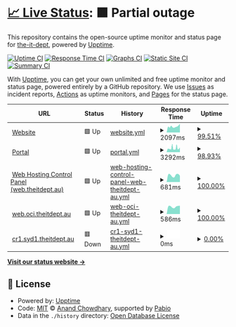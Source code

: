# [📈 Live Status](https://status.theitdept.au): <!--live status--> **🟧 Partial outage**

This repository contains the open-source uptime monitor and status page for [the-it-dept](https://status.theitdept.au), powered by [Upptime](https://github.com/upptime/upptime).

[![Uptime CI](https://github.com/the-it-dept/status.theitdept.au/workflows/Uptime%20CI/badge.svg)](https://github.com/the-it-dept/status.theitdept.au/actions?query=workflow%3A%22Uptime+CI%22)
[![Response Time CI](https://github.com/the-it-dept/status.theitdept.au/workflows/Response%20Time%20CI/badge.svg)](https://github.com/the-it-dept/status.theitdept.au/actions?query=workflow%3A%22Response+Time+CI%22)
[![Graphs CI](https://github.com/the-it-dept/status.theitdept.au/workflows/Graphs%20CI/badge.svg)](https://github.com/the-it-dept/status.theitdept.au/actions?query=workflow%3A%22Graphs+CI%22)
[![Static Site CI](https://github.com/the-it-dept/status.theitdept.au/workflows/Static%20Site%20CI/badge.svg)](https://github.com/the-it-dept/status.theitdept.au/actions?query=workflow%3A%22Static+Site+CI%22)
[![Summary CI](https://github.com/the-it-dept/status.theitdept.au/workflows/Summary%20CI/badge.svg)](https://github.com/the-it-dept/status.theitdept.au/actions?query=workflow%3A%22Summary+CI%22)

With [Upptime](https://upptime.js.org), you can get your own unlimited and free uptime monitor and status page, powered entirely by a GitHub repository. We use [Issues](https://github.com/the-it-dept/status.theitdept.au/issues) as incident reports, [Actions](https://github.com/the-it-dept/status.theitdept.au/actions) as uptime monitors, and [Pages](https://status.theitdept.au) for the status page.

<!--start: status pages-->
<!-- This summary is generated by Upptime (https://github.com/upptime/upptime) -->
<!-- Do not edit this manually, your changes will be overwritten -->
<!-- prettier-ignore -->
| URL | Status | History | Response Time | Uptime |
| --- | ------ | ------- | ------------- | ------ |
| <img alt="" src="https://icons.duckduckgo.com/ip3/theitdept.au.ico" height="13"> [Website](https://theitdept.au) | 🟩 Up | [website.yml](https://github.com/The-IT-Dept/status.theitdept.au/commits/HEAD/history/website.yml) | <details><summary><img alt="Response time graph" src="./graphs/website/response-time-week.png" height="20"> 2097ms</summary><br><a href="https://status.theitdept.au/history/website"><img alt="Response time 2447" src="https://img.shields.io/endpoint?url=https%3A%2F%2Fraw.githubusercontent.com%2FThe-IT-Dept%2Fstatus.theitdept.au%2FHEAD%2Fapi%2Fwebsite%2Fresponse-time.json"></a><br><a href="https://status.theitdept.au/history/website"><img alt="24-hour response time 3473" src="https://img.shields.io/endpoint?url=https%3A%2F%2Fraw.githubusercontent.com%2FThe-IT-Dept%2Fstatus.theitdept.au%2FHEAD%2Fapi%2Fwebsite%2Fresponse-time-day.json"></a><br><a href="https://status.theitdept.au/history/website"><img alt="7-day response time 2097" src="https://img.shields.io/endpoint?url=https%3A%2F%2Fraw.githubusercontent.com%2FThe-IT-Dept%2Fstatus.theitdept.au%2FHEAD%2Fapi%2Fwebsite%2Fresponse-time-week.json"></a><br><a href="https://status.theitdept.au/history/website"><img alt="30-day response time 2447" src="https://img.shields.io/endpoint?url=https%3A%2F%2Fraw.githubusercontent.com%2FThe-IT-Dept%2Fstatus.theitdept.au%2FHEAD%2Fapi%2Fwebsite%2Fresponse-time-month.json"></a><br><a href="https://status.theitdept.au/history/website"><img alt="1-year response time 2447" src="https://img.shields.io/endpoint?url=https%3A%2F%2Fraw.githubusercontent.com%2FThe-IT-Dept%2Fstatus.theitdept.au%2FHEAD%2Fapi%2Fwebsite%2Fresponse-time-year.json"></a></details> | <details><summary><a href="https://status.theitdept.au/history/website">99.51%</a></summary><a href="https://status.theitdept.au/history/website"><img alt="All-time uptime 99.45%" src="https://img.shields.io/endpoint?url=https%3A%2F%2Fraw.githubusercontent.com%2FThe-IT-Dept%2Fstatus.theitdept.au%2FHEAD%2Fapi%2Fwebsite%2Fuptime.json"></a><br><a href="https://status.theitdept.au/history/website"><img alt="24-hour uptime 98.05%" src="https://img.shields.io/endpoint?url=https%3A%2F%2Fraw.githubusercontent.com%2FThe-IT-Dept%2Fstatus.theitdept.au%2FHEAD%2Fapi%2Fwebsite%2Fuptime-day.json"></a><br><a href="https://status.theitdept.au/history/website"><img alt="7-day uptime 99.51%" src="https://img.shields.io/endpoint?url=https%3A%2F%2Fraw.githubusercontent.com%2FThe-IT-Dept%2Fstatus.theitdept.au%2FHEAD%2Fapi%2Fwebsite%2Fuptime-week.json"></a><br><a href="https://status.theitdept.au/history/website"><img alt="30-day uptime 99.45%" src="https://img.shields.io/endpoint?url=https%3A%2F%2Fraw.githubusercontent.com%2FThe-IT-Dept%2Fstatus.theitdept.au%2FHEAD%2Fapi%2Fwebsite%2Fuptime-month.json"></a><br><a href="https://status.theitdept.au/history/website"><img alt="1-year uptime 99.45%" src="https://img.shields.io/endpoint?url=https%3A%2F%2Fraw.githubusercontent.com%2FThe-IT-Dept%2Fstatus.theitdept.au%2FHEAD%2Fapi%2Fwebsite%2Fuptime-year.json"></a></details>
| <img alt="" src="https://icons.duckduckgo.com/ip3/portal.theitdept.au.ico" height="13"> [Portal](https://portal.theitdept.au) | 🟩 Up | [portal.yml](https://github.com/The-IT-Dept/status.theitdept.au/commits/HEAD/history/portal.yml) | <details><summary><img alt="Response time graph" src="./graphs/portal/response-time-week.png" height="20"> 3292ms</summary><br><a href="https://status.theitdept.au/history/portal"><img alt="Response time 3321" src="https://img.shields.io/endpoint?url=https%3A%2F%2Fraw.githubusercontent.com%2FThe-IT-Dept%2Fstatus.theitdept.au%2FHEAD%2Fapi%2Fportal%2Fresponse-time.json"></a><br><a href="https://status.theitdept.au/history/portal"><img alt="24-hour response time 4331" src="https://img.shields.io/endpoint?url=https%3A%2F%2Fraw.githubusercontent.com%2FThe-IT-Dept%2Fstatus.theitdept.au%2FHEAD%2Fapi%2Fportal%2Fresponse-time-day.json"></a><br><a href="https://status.theitdept.au/history/portal"><img alt="7-day response time 3292" src="https://img.shields.io/endpoint?url=https%3A%2F%2Fraw.githubusercontent.com%2FThe-IT-Dept%2Fstatus.theitdept.au%2FHEAD%2Fapi%2Fportal%2Fresponse-time-week.json"></a><br><a href="https://status.theitdept.au/history/portal"><img alt="30-day response time 3321" src="https://img.shields.io/endpoint?url=https%3A%2F%2Fraw.githubusercontent.com%2FThe-IT-Dept%2Fstatus.theitdept.au%2FHEAD%2Fapi%2Fportal%2Fresponse-time-month.json"></a><br><a href="https://status.theitdept.au/history/portal"><img alt="1-year response time 3321" src="https://img.shields.io/endpoint?url=https%3A%2F%2Fraw.githubusercontent.com%2FThe-IT-Dept%2Fstatus.theitdept.au%2FHEAD%2Fapi%2Fportal%2Fresponse-time-year.json"></a></details> | <details><summary><a href="https://status.theitdept.au/history/portal">98.93%</a></summary><a href="https://status.theitdept.au/history/portal"><img alt="All-time uptime 98.90%" src="https://img.shields.io/endpoint?url=https%3A%2F%2Fraw.githubusercontent.com%2FThe-IT-Dept%2Fstatus.theitdept.au%2FHEAD%2Fapi%2Fportal%2Fuptime.json"></a><br><a href="https://status.theitdept.au/history/portal"><img alt="24-hour uptime 97.38%" src="https://img.shields.io/endpoint?url=https%3A%2F%2Fraw.githubusercontent.com%2FThe-IT-Dept%2Fstatus.theitdept.au%2FHEAD%2Fapi%2Fportal%2Fuptime-day.json"></a><br><a href="https://status.theitdept.au/history/portal"><img alt="7-day uptime 98.93%" src="https://img.shields.io/endpoint?url=https%3A%2F%2Fraw.githubusercontent.com%2FThe-IT-Dept%2Fstatus.theitdept.au%2FHEAD%2Fapi%2Fportal%2Fuptime-week.json"></a><br><a href="https://status.theitdept.au/history/portal"><img alt="30-day uptime 98.90%" src="https://img.shields.io/endpoint?url=https%3A%2F%2Fraw.githubusercontent.com%2FThe-IT-Dept%2Fstatus.theitdept.au%2FHEAD%2Fapi%2Fportal%2Fuptime-month.json"></a><br><a href="https://status.theitdept.au/history/portal"><img alt="1-year uptime 98.90%" src="https://img.shields.io/endpoint?url=https%3A%2F%2Fraw.githubusercontent.com%2FThe-IT-Dept%2Fstatus.theitdept.au%2FHEAD%2Fapi%2Fportal%2Fuptime-year.json"></a></details>
| <img alt="" src="https://icons.duckduckgo.com/ip3/web.theitdept.au.ico" height="13"> [Web Hosting Control Panel (web.theitdept.au)](https://web.theitdept.au) | 🟩 Up | [web-hosting-control-panel-web-theitdept-au.yml](https://github.com/The-IT-Dept/status.theitdept.au/commits/HEAD/history/web-hosting-control-panel-web-theitdept-au.yml) | <details><summary><img alt="Response time graph" src="./graphs/web-hosting-control-panel-web-theitdept-au/response-time-week.png" height="20"> 681ms</summary><br><a href="https://status.theitdept.au/history/web-hosting-control-panel-web-theitdept-au"><img alt="Response time 662" src="https://img.shields.io/endpoint?url=https%3A%2F%2Fraw.githubusercontent.com%2FThe-IT-Dept%2Fstatus.theitdept.au%2FHEAD%2Fapi%2Fweb-hosting-control-panel-web-theitdept-au%2Fresponse-time.json"></a><br><a href="https://status.theitdept.au/history/web-hosting-control-panel-web-theitdept-au"><img alt="24-hour response time 637" src="https://img.shields.io/endpoint?url=https%3A%2F%2Fraw.githubusercontent.com%2FThe-IT-Dept%2Fstatus.theitdept.au%2FHEAD%2Fapi%2Fweb-hosting-control-panel-web-theitdept-au%2Fresponse-time-day.json"></a><br><a href="https://status.theitdept.au/history/web-hosting-control-panel-web-theitdept-au"><img alt="7-day response time 681" src="https://img.shields.io/endpoint?url=https%3A%2F%2Fraw.githubusercontent.com%2FThe-IT-Dept%2Fstatus.theitdept.au%2FHEAD%2Fapi%2Fweb-hosting-control-panel-web-theitdept-au%2Fresponse-time-week.json"></a><br><a href="https://status.theitdept.au/history/web-hosting-control-panel-web-theitdept-au"><img alt="30-day response time 662" src="https://img.shields.io/endpoint?url=https%3A%2F%2Fraw.githubusercontent.com%2FThe-IT-Dept%2Fstatus.theitdept.au%2FHEAD%2Fapi%2Fweb-hosting-control-panel-web-theitdept-au%2Fresponse-time-month.json"></a><br><a href="https://status.theitdept.au/history/web-hosting-control-panel-web-theitdept-au"><img alt="1-year response time 662" src="https://img.shields.io/endpoint?url=https%3A%2F%2Fraw.githubusercontent.com%2FThe-IT-Dept%2Fstatus.theitdept.au%2FHEAD%2Fapi%2Fweb-hosting-control-panel-web-theitdept-au%2Fresponse-time-year.json"></a></details> | <details><summary><a href="https://status.theitdept.au/history/web-hosting-control-panel-web-theitdept-au">100.00%</a></summary><a href="https://status.theitdept.au/history/web-hosting-control-panel-web-theitdept-au"><img alt="All-time uptime 99.59%" src="https://img.shields.io/endpoint?url=https%3A%2F%2Fraw.githubusercontent.com%2FThe-IT-Dept%2Fstatus.theitdept.au%2FHEAD%2Fapi%2Fweb-hosting-control-panel-web-theitdept-au%2Fuptime.json"></a><br><a href="https://status.theitdept.au/history/web-hosting-control-panel-web-theitdept-au"><img alt="24-hour uptime 100.00%" src="https://img.shields.io/endpoint?url=https%3A%2F%2Fraw.githubusercontent.com%2FThe-IT-Dept%2Fstatus.theitdept.au%2FHEAD%2Fapi%2Fweb-hosting-control-panel-web-theitdept-au%2Fuptime-day.json"></a><br><a href="https://status.theitdept.au/history/web-hosting-control-panel-web-theitdept-au"><img alt="7-day uptime 100.00%" src="https://img.shields.io/endpoint?url=https%3A%2F%2Fraw.githubusercontent.com%2FThe-IT-Dept%2Fstatus.theitdept.au%2FHEAD%2Fapi%2Fweb-hosting-control-panel-web-theitdept-au%2Fuptime-week.json"></a><br><a href="https://status.theitdept.au/history/web-hosting-control-panel-web-theitdept-au"><img alt="30-day uptime 99.59%" src="https://img.shields.io/endpoint?url=https%3A%2F%2Fraw.githubusercontent.com%2FThe-IT-Dept%2Fstatus.theitdept.au%2FHEAD%2Fapi%2Fweb-hosting-control-panel-web-theitdept-au%2Fuptime-month.json"></a><br><a href="https://status.theitdept.au/history/web-hosting-control-panel-web-theitdept-au"><img alt="1-year uptime 99.59%" src="https://img.shields.io/endpoint?url=https%3A%2F%2Fraw.githubusercontent.com%2FThe-IT-Dept%2Fstatus.theitdept.au%2FHEAD%2Fapi%2Fweb-hosting-control-panel-web-theitdept-au%2Fuptime-year.json"></a></details>
| <img alt="" src="https://icons.duckduckgo.com/ip3/web.oci.theitdept.au.ico" height="13"> [web.oci.theitdept.au](https://web.oci.theitdept.au) | 🟩 Up | [web-oci-theitdept-au.yml](https://github.com/The-IT-Dept/status.theitdept.au/commits/HEAD/history/web-oci-theitdept-au.yml) | <details><summary><img alt="Response time graph" src="./graphs/web-oci-theitdept-au/response-time-week.png" height="20"> 586ms</summary><br><a href="https://status.theitdept.au/history/web-oci-theitdept-au"><img alt="Response time 579" src="https://img.shields.io/endpoint?url=https%3A%2F%2Fraw.githubusercontent.com%2FThe-IT-Dept%2Fstatus.theitdept.au%2FHEAD%2Fapi%2Fweb-oci-theitdept-au%2Fresponse-time.json"></a><br><a href="https://status.theitdept.au/history/web-oci-theitdept-au"><img alt="24-hour response time 657" src="https://img.shields.io/endpoint?url=https%3A%2F%2Fraw.githubusercontent.com%2FThe-IT-Dept%2Fstatus.theitdept.au%2FHEAD%2Fapi%2Fweb-oci-theitdept-au%2Fresponse-time-day.json"></a><br><a href="https://status.theitdept.au/history/web-oci-theitdept-au"><img alt="7-day response time 586" src="https://img.shields.io/endpoint?url=https%3A%2F%2Fraw.githubusercontent.com%2FThe-IT-Dept%2Fstatus.theitdept.au%2FHEAD%2Fapi%2Fweb-oci-theitdept-au%2Fresponse-time-week.json"></a><br><a href="https://status.theitdept.au/history/web-oci-theitdept-au"><img alt="30-day response time 579" src="https://img.shields.io/endpoint?url=https%3A%2F%2Fraw.githubusercontent.com%2FThe-IT-Dept%2Fstatus.theitdept.au%2FHEAD%2Fapi%2Fweb-oci-theitdept-au%2Fresponse-time-month.json"></a><br><a href="https://status.theitdept.au/history/web-oci-theitdept-au"><img alt="1-year response time 579" src="https://img.shields.io/endpoint?url=https%3A%2F%2Fraw.githubusercontent.com%2FThe-IT-Dept%2Fstatus.theitdept.au%2FHEAD%2Fapi%2Fweb-oci-theitdept-au%2Fresponse-time-year.json"></a></details> | <details><summary><a href="https://status.theitdept.au/history/web-oci-theitdept-au">100.00%</a></summary><a href="https://status.theitdept.au/history/web-oci-theitdept-au"><img alt="All-time uptime 100.00%" src="https://img.shields.io/endpoint?url=https%3A%2F%2Fraw.githubusercontent.com%2FThe-IT-Dept%2Fstatus.theitdept.au%2FHEAD%2Fapi%2Fweb-oci-theitdept-au%2Fuptime.json"></a><br><a href="https://status.theitdept.au/history/web-oci-theitdept-au"><img alt="24-hour uptime 100.00%" src="https://img.shields.io/endpoint?url=https%3A%2F%2Fraw.githubusercontent.com%2FThe-IT-Dept%2Fstatus.theitdept.au%2FHEAD%2Fapi%2Fweb-oci-theitdept-au%2Fuptime-day.json"></a><br><a href="https://status.theitdept.au/history/web-oci-theitdept-au"><img alt="7-day uptime 100.00%" src="https://img.shields.io/endpoint?url=https%3A%2F%2Fraw.githubusercontent.com%2FThe-IT-Dept%2Fstatus.theitdept.au%2FHEAD%2Fapi%2Fweb-oci-theitdept-au%2Fuptime-week.json"></a><br><a href="https://status.theitdept.au/history/web-oci-theitdept-au"><img alt="30-day uptime 100.00%" src="https://img.shields.io/endpoint?url=https%3A%2F%2Fraw.githubusercontent.com%2FThe-IT-Dept%2Fstatus.theitdept.au%2FHEAD%2Fapi%2Fweb-oci-theitdept-au%2Fuptime-month.json"></a><br><a href="https://status.theitdept.au/history/web-oci-theitdept-au"><img alt="1-year uptime 100.00%" src="https://img.shields.io/endpoint?url=https%3A%2F%2Fraw.githubusercontent.com%2FThe-IT-Dept%2Fstatus.theitdept.au%2FHEAD%2Fapi%2Fweb-oci-theitdept-au%2Fuptime-year.json"></a></details>
| <img alt="" src="https://icons.duckduckgo.com/ip3/null.ico" height="13"> [cr1.syd1.theitdept.au](157.20.113.255) | 🟥 Down | [cr1-syd1-theitdept-au.yml](https://github.com/The-IT-Dept/status.theitdept.au/commits/HEAD/history/cr1-syd1-theitdept-au.yml) | <details><summary><img alt="Response time graph" src="./graphs/cr1-syd1-theitdept-au/response-time-week.png" height="20"> 0ms</summary><br><a href="https://status.theitdept.au/history/cr1-syd1-theitdept-au"><img alt="Response time 0" src="https://img.shields.io/endpoint?url=https%3A%2F%2Fraw.githubusercontent.com%2FThe-IT-Dept%2Fstatus.theitdept.au%2FHEAD%2Fapi%2Fcr1-syd1-theitdept-au%2Fresponse-time.json"></a><br><a href="https://status.theitdept.au/history/cr1-syd1-theitdept-au"><img alt="24-hour response time 0" src="https://img.shields.io/endpoint?url=https%3A%2F%2Fraw.githubusercontent.com%2FThe-IT-Dept%2Fstatus.theitdept.au%2FHEAD%2Fapi%2Fcr1-syd1-theitdept-au%2Fresponse-time-day.json"></a><br><a href="https://status.theitdept.au/history/cr1-syd1-theitdept-au"><img alt="7-day response time 0" src="https://img.shields.io/endpoint?url=https%3A%2F%2Fraw.githubusercontent.com%2FThe-IT-Dept%2Fstatus.theitdept.au%2FHEAD%2Fapi%2Fcr1-syd1-theitdept-au%2Fresponse-time-week.json"></a><br><a href="https://status.theitdept.au/history/cr1-syd1-theitdept-au"><img alt="30-day response time 0" src="https://img.shields.io/endpoint?url=https%3A%2F%2Fraw.githubusercontent.com%2FThe-IT-Dept%2Fstatus.theitdept.au%2FHEAD%2Fapi%2Fcr1-syd1-theitdept-au%2Fresponse-time-month.json"></a><br><a href="https://status.theitdept.au/history/cr1-syd1-theitdept-au"><img alt="1-year response time 0" src="https://img.shields.io/endpoint?url=https%3A%2F%2Fraw.githubusercontent.com%2FThe-IT-Dept%2Fstatus.theitdept.au%2FHEAD%2Fapi%2Fcr1-syd1-theitdept-au%2Fresponse-time-year.json"></a></details> | <details><summary><a href="https://status.theitdept.au/history/cr1-syd1-theitdept-au">0.00%</a></summary><a href="https://status.theitdept.au/history/cr1-syd1-theitdept-au"><img alt="All-time uptime 0.00%" src="https://img.shields.io/endpoint?url=https%3A%2F%2Fraw.githubusercontent.com%2FThe-IT-Dept%2Fstatus.theitdept.au%2FHEAD%2Fapi%2Fcr1-syd1-theitdept-au%2Fuptime.json"></a><br><a href="https://status.theitdept.au/history/cr1-syd1-theitdept-au"><img alt="24-hour uptime 0.00%" src="https://img.shields.io/endpoint?url=https%3A%2F%2Fraw.githubusercontent.com%2FThe-IT-Dept%2Fstatus.theitdept.au%2FHEAD%2Fapi%2Fcr1-syd1-theitdept-au%2Fuptime-day.json"></a><br><a href="https://status.theitdept.au/history/cr1-syd1-theitdept-au"><img alt="7-day uptime 0.00%" src="https://img.shields.io/endpoint?url=https%3A%2F%2Fraw.githubusercontent.com%2FThe-IT-Dept%2Fstatus.theitdept.au%2FHEAD%2Fapi%2Fcr1-syd1-theitdept-au%2Fuptime-week.json"></a><br><a href="https://status.theitdept.au/history/cr1-syd1-theitdept-au"><img alt="30-day uptime 0.00%" src="https://img.shields.io/endpoint?url=https%3A%2F%2Fraw.githubusercontent.com%2FThe-IT-Dept%2Fstatus.theitdept.au%2FHEAD%2Fapi%2Fcr1-syd1-theitdept-au%2Fuptime-month.json"></a><br><a href="https://status.theitdept.au/history/cr1-syd1-theitdept-au"><img alt="1-year uptime 0.00%" src="https://img.shields.io/endpoint?url=https%3A%2F%2Fraw.githubusercontent.com%2FThe-IT-Dept%2Fstatus.theitdept.au%2FHEAD%2Fapi%2Fcr1-syd1-theitdept-au%2Fuptime-year.json"></a></details>

<!--end: status pages-->

[**Visit our status website →**](https://status.theitdept.au)

## 📄 License

- Powered by: [Upptime](https://github.com/upptime/upptime)
- Code: [MIT](./LICENSE) © [Anand Chowdhary](https://anandchowdhary.com), supported by [Pabio](https://pabio.com)
- Data in the `./history` directory: [Open Database License](https://opendatacommons.org/licenses/odbl/1-0/)
